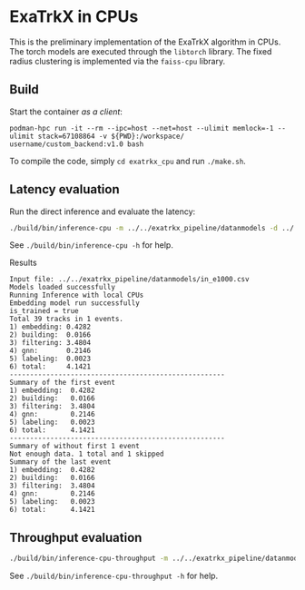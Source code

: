 # ExaTrkX in CPUs
This is the preliminary implementation of the ExaTrkX algorithm in CPUs.
The torch models are executed through the `libtorch` library. The fixed
radius clustering is implemented via the `faiss-cpu` library.

## Build
Start the container *as a client*:
```bash!
podman-hpc run -it --rm --ipc=host --net=host --ulimit memlock=-1 --ulimit stack=67108864 -v ${PWD}:/workspace/ username/custom_backend:v1.0 bash
```

To compile the code, simply `cd exatrkx_cpu` and run `./make.sh`.

## Latency evaluation
Run the direct inference and evaluate the latency:
```bash
./build/bin/inference-cpu -m ../../exatrkx_pipeline/datanmodels -d ../../exatrkx_pipeline/datanmodels/in_e1000.csv -t 1
```
See `./build/bin/inference-cpu -h` for help.

Results
```text
Input file: ../../exatrkx_pipeline/datanmodels/in_e1000.csv
Models loaded successfully
Running Inference with local CPUs
Embedding model run successfully
is_trained = true
Total 39 tracks in 1 events.
1) embedding: 0.4282
2) building:  0.0166
3) filtering: 3.4804
4) gnn:       0.2146
5) labeling:  0.0023
6) total:     4.1421
-----------------------------------------------------
Summary of the first event
1) embedding:  0.4282
2) building:   0.0166
3) filtering:  3.4804
4) gnn:        0.2146
5) labeling:   0.0023
6) total:      4.1421
-----------------------------------------------------
Summary of without first 1 event
Not enough data. 1 total and 1 skipped
Summary of the last event
1) embedding:  0.4282
2) building:   0.0166
3) filtering:  3.4804
4) gnn:        0.2146
5) labeling:   0.0023
6) total:      4.1421
```

## Throughput evaluation

```bash
./build/bin/inference-cpu-throughput -m ../../exatrkx_pipeline/datanmodels -d ../../exatrkx_pipeline/datanmodels/in_e1000.csv -t 1 
```
See `./build/bin/inference-cpu-throughput -h` for help.
